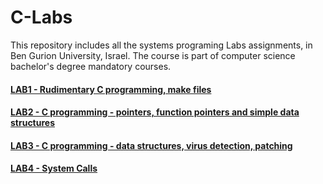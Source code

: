 # C-Labs
This repository includes all the systems programing Labs assignments, in Ben Gurion University, Israel.
The course is part of computer science bachelor's degree mandatory courses.
#### [LAB1 - Rudimentary C programming, make files](https://www.cs.bgu.ac.il/~caspl202/Lab1/Tasks)
#### [LAB2 - C programming - pointers, function pointers and simple data structures](https://www.cs.bgu.ac.il/~caspl202/Lab2/Tasks)
#### [LAB3 - C programming - data structures, virus detection, patching](https://www.cs.bgu.ac.il/~caspl202/Lab3/Tasks)
#### [LAB4 - System Calls](https://www.cs.bgu.ac.il/~caspl202/Lab4/Tasks)




